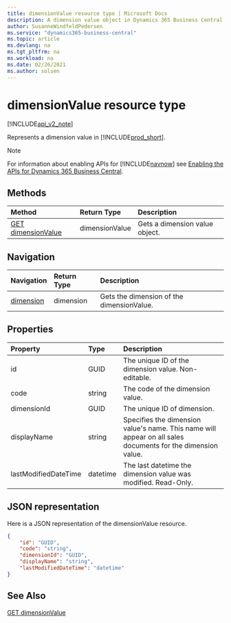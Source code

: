 ```yaml
---
title: dimensionValue resource type | Microsoft Docs
description: A dimension value object in Dynamics 365 Business Central.
author: SusanneWindfeldPedersen
ms.service: "dynamics365-business-central"
ms.topic: article
ms.devlang: na
ms.tgt_pltfrm: na
ms.workload: na
ms.date: 02/26/2021
ms.author: solsen
---
```


# dimensionValue resource type

[!INCLUDE[api_v2_note](../../../includes/api_v2_note.md)]

<!-- START>DO_NOT_EDIT -->
<!-- IMPORTANT:Do not edit any of the content between here and the END>DO_NOT_EDIT. -->
Represents a dimension value in [!INCLUDE[prod_short](../../../includes/prod_short.md)].

> [!NOTE]
> For information about enabling APIs for [!INCLUDE[navnow](../../includes/navnow_md.md)] see [Enabling the APIs for Dynamics 365 Business Central](../enabling-apis-for-dynamics-nav.md).

## Methods

| Method | Return Type|Description |
|:--------------------|:-----------|:-------------------------|
|[GET dimensionValue](../api/dynamics_dimensionvalue_get.md)|dimensionValue|Gets a dimension value object.|


## Navigation

| Navigation |Return Type| Description |
|:----------|:----------|:-----------------|
|[dimension](dynamics_dimension.md)|dimension |Gets the dimension of the dimensionValue.|

## Properties

| Property           | Type   |Description     |
|:-------------------|:-------|:---------------|
|id|GUID|The unique ID of the dimension value. Non-editable.|
|code|string|The code of the dimension value.|
|dimensionId|GUID|The unique ID of dimension.|
|displayName|string|Specifies the dimension value's name. This name will appear on all sales documents for the dimension value.|
|lastModifiedDateTime|datetime|The last datetime the dimension value was modified. Read-Only.|

## JSON representation

Here is a JSON representation of the dimensionValue resource.


```json
{
    "id": "GUID",
    "code": "string",
    "dimensionId": "GUID",
    "displayName": "string",
    "lastModifiedDateTime": "datetime"
}
```
<!-- IMPORTANT: END>DO_NOT_EDIT -->



## See Also
[GET dimensionValue](../api/dynamics_dimensionValue_Get.md)

